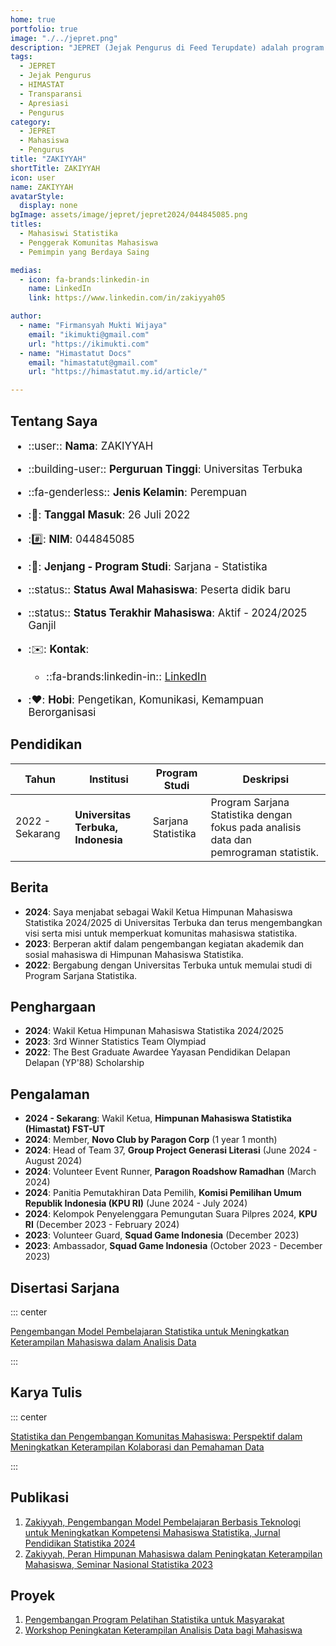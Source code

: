 ```yaml
---
home: true
portfolio: true
image: "./../jepret.png"
description: "JEPRET (Jejak Pengurus di Feed Terupdate) adalah program yang memberikan apresiasi kepada pengurus terdahulu atas kontribusinya selama masa jabatannya serta menyediakan transparansi mengenai pengurus yang sedang menjabat di HIMASTAT."
tags:
  - JEPRET
  - Jejak Pengurus
  - HIMASTAT
  - Transparansi
  - Apresiasi
  - Pengurus
category:
  - JEPRET
  - Mahasiswa
  - Pengurus
title: "ZAKIYYAH"
shortTitle: ZAKIYYAH
icon: user
name: ZAKIYYAH
avatarStyle:
  display: none
bgImage: assets/image/jepret/jepret2024/044845085.png
titles:
  - Mahasiswi Statistika
  - Penggerak Komunitas Mahasiswa
  - Pemimpin yang Berdaya Saing

medias:
  - icon: fa-brands:linkedin-in
    name: LinkedIn
    link: https://www.linkedin.com/in/zakiyyah05

author:
  - name: "Firmansyah Mukti Wijaya"
    email: "ikimukti@gmail.com"
    url: "https://ikimukti.com"
  - name: "Himastatut Docs"
    email: "himastatut@gmail.com"
    url: "https://himastatut.my.id/article/"

---
```


## Tentang Saya

<div style="font-size: 1.2em">

- ::user:: **Nama**: ZAKIYYAH

- ::building-user:: **Perguruan Tinggi**: Universitas Terbuka

- ::fa-genderless:: **Jenis Kelamin**: Perempuan

- ::calendar:: **Tanggal Masuk**: 26 Juli 2022

- ::hash:: **NIM**: 044845085

- ::book:: **Jenjang - Program Studi**: Sarjana - Statistika

- ::status:: **Status Awal Mahasiswa**: Peserta didik baru

- ::status:: **Status Terakhir Mahasiswa**: Aktif - 2024/2025 Ganjil

- ::envelope:: **Kontak**:

  - ::fa-brands:linkedin-in:: [LinkedIn](https://www.linkedin.com/in/zakiyyah05)

- ::heart:: **Hobi**: Pengetikan, Komunikasi, Kemampuan Berorganisasi

</div>

## Pendidikan

| Tahun       | Institusi                        | Program Studi           | Deskripsi                                                               |
|-------------|-----------------------------------|-------------------------|-------------------------------------------------------------------------|
| 2022 - Sekarang | **Universitas Terbuka, Indonesia** | Sarjana Statistika       | Program Sarjana Statistika dengan fokus pada analisis data dan pemrograman statistik. |

## Berita

- **2024**: Saya menjabat sebagai Wakil Ketua Himpunan Mahasiswa Statistika 2024/2025 di Universitas Terbuka dan terus mengembangkan visi serta misi untuk memperkuat komunitas mahasiswa statistika.
- **2023**: Berperan aktif dalam pengembangan kegiatan akademik dan sosial mahasiswa di Himpunan Mahasiswa Statistika.
- **2022**: Bergabung dengan Universitas Terbuka untuk memulai studi di Program Sarjana Statistika.

## Penghargaan

- **2024**: Wakil Ketua Himpunan Mahasiswa Statistika 2024/2025
- **2023**: 3rd Winner Statistics Team Olympiad
- **2022**: The Best Graduate Awardee Yayasan Pendidikan Delapan Delapan (YP'88) Scholarship

## Pengalaman

- **2024 - Sekarang**: Wakil Ketua, **Himpunan Mahasiswa Statistika (Himastat) FST-UT**
- **2024**: Member, **Novo Club by Paragon Corp** (1 year 1 month)
- **2024**: Head of Team 37, **Group Project Generasi Literasi** (June 2024 - August 2024)
- **2024**: Volunteer Event Runner, **Paragon Roadshow Ramadhan** (March 2024)
- **2024**: Panitia Pemutakhiran Data Pemilih, **Komisi Pemilihan Umum Republik Indonesia (KPU RI)** (June 2024 - July 2024)
- **2024**: Kelompok Penyelenggara Pemungutan Suara Pilpres 2024, **KPU RI** (December 2023 - February 2024)
- **2023**: Volunteer Guard, **Squad Game Indonesia** (December 2023)
- **2023**: Ambassador, **Squad Game Indonesia** (October 2023 - December 2023)

## Disertasi Sarjana

::: center

[Pengembangan Model Pembelajaran Statistika untuk Meningkatkan Keterampilan Mahasiswa dalam Analisis Data](mhs-044845085.md)

:::

## Karya Tulis

::: center

[Statistika dan Pengembangan Komunitas Mahasiswa: Perspektif dalam Meningkatkan Keterampilan Kolaborasi dan Pemahaman Data](mhs-044845085.md)

:::

## Publikasi

1. [Zakiyyah, Pengembangan Model Pembelajaran Berbasis Teknologi untuk Meningkatkan Kompetensi Mahasiswa Statistika, Jurnal Pendidikan Statistika 2024](https://jurnalpendidikanstatistika.example.com)
2. [Zakiyyah, Peran Himpunan Mahasiswa dalam Peningkatan Keterampilan Mahasiswa, Seminar Nasional Statistika 2023](https://seminarnasionalstatistika.example.com)

## Proyek

1. [Pengembangan Program Pelatihan Statistika untuk Masyarakat](https://programpelatihanstatistika.example.com)
2. [Workshop Peningkatan Keterampilan Analisis Data bagi Mahasiswa](https://workshoppengembangan.example.com)
